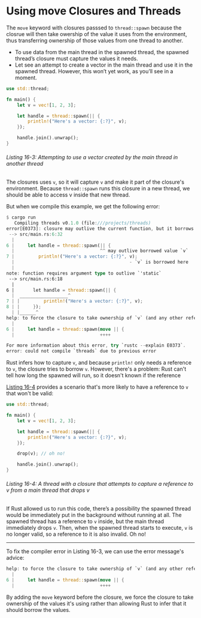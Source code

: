 # Using move Closures and Threads

The `move` keyword with closures passsed to `thread::spawn` because the closrue will then take owership of the value it uses from the environment, thus transferring ownership of those values from one thread to another.

- To use data from the main thread in the spawned thread, the spawned thread’s closure must capture the values it needs.
- Let see an attempt to create a vector in the main thread and use it in the spawned thread. However, this won’t yet work, as you’ll see in a moment.


```rust
use std::thread;

fn main() {
    let v = vec![1, 2, 3];

    let handle = thread::spawn(|| {
        println!("Here's a vector: {:?}", v);
    });

    handle.join().unwrap();
}
```

###### Listing 16-3: Attempting to use a vector created by the main thread in another thread


The closures uses `v`, so it will capture `v` and make it part of the closure's environment. Because `thread::spawn` runs this closure in a new thread, we should be able to access v inside that new thread.

But when we compile this example, we get the following error:

```rust
$ cargo run
   Compiling threads v0.1.0 (file:///projects/threads)
error[E0373]: closure may outlive the current function, but it borrows `v`, which is owned by the current function
 --> src/main.rs:6:32
  |
6 |     let handle = thread::spawn(|| {
  |                                ^^ may outlive borrowed value `v`
7 |         println!("Here's a vector: {:?}", v);
  |                                           - `v` is borrowed here
  |
note: function requires argument type to outlive `'static`
 --> src/main.rs:6:18
  |
6 |       let handle = thread::spawn(|| {
  |  __________________^
7 | |         println!("Here's a vector: {:?}", v);
8 | |     });
  | |______^
help: to force the closure to take ownership of `v` (and any other referenced variables), use the `move` keyword
  |
6 |     let handle = thread::spawn(move || {
  |                                ++++

For more information about this error, try `rustc --explain E0373`.
error: could not compile `threads` due to previous error
```

Rust infers how to capture `v`, and because `println!` only needs a reference to `v`, the closure tries to borrow `v`. However, there's a problem: Rust can't tell how long the spawned will run, so it doesn't known if the reference

[Listing 16-4](#listing-16-4-a-thread-with-a-closure-that-attempts-to-capture-a-reference-to-v-from-a-main-thread-that-drops-v) provides a scenario that's more likely to have a reference to `v` that won't be valid:


```rs
use std::thread;

fn main() {
    let v = vec![1, 2, 3];

    let handle = thread::spawn(|| {
        println!("Here's a vector: {:?}", v);
    });

    drop(v); // oh no!

    handle.join().unwrap();
}
```

###### Listing 16-4: A thread with a closure that attempts to capture a reference to v from a main thread that drops v

If Rust allowed us to run this code, there’s a possibility the spawned thread would be immediately put in the background without running at all. The spawned thread has a reference to `v` inside, but the main thread immediately drops `v`. Then, when the spawned thread starts to execute, `v` is no longer valid, so a reference to it is also invalid. Oh no!

----------


To fix the compiler error in Listing 16-3, we can use the error message's advice:

```rs
help: to force the closure to take ownership of `v` (and any other referenced variables), use the `move` keyword
  |
6 |     let handle = thread::spawn(move || {
  |                                ++++
```

By adding the `move` keyword before the closure, we force the closure to take ownership of the values it's using rather than allowing Rust to infer that it should borrow the values.
